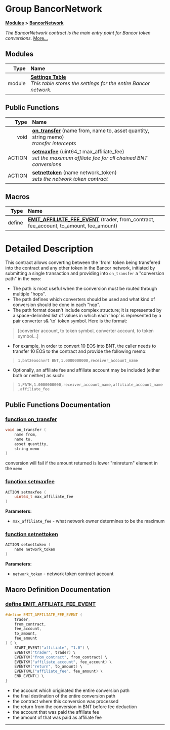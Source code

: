 
# Group BancorNetwork


[**Modules**](modules.md)
 **>** [**BancorNetwork**](group___bancor_network.md)



_The BancorNetwork contract is the main entry point for Bancor token conversions._ [More...](#detailed-description)









## Modules

| Type | Name |
| ---: | :--- |
| module | [**Settings Table**](group___network___settings___table.md) <br>_This table stores the settings for the entire Bancor network._  |







## Public Functions

| Type | Name |
| ---: | :--- |
|  void | [**on\_transfer**](group___bancor_network.md#function-on-transfer) (name from, name to, asset quantity, string memo) <br>_transfer intercepts_  |
|  ACTION | [**setmaxfee**](group___bancor_network.md#function-setmaxfee) (uint64\_t max\_affiliate\_fee) <br>_set the maximum affliate fee for all chained BNT conversions_  |
|  ACTION | [**setnettoken**](group___bancor_network.md#function-setnettoken) (name network\_token) <br>_sets the network token contract_  |







## Macros

| Type | Name |
| ---: | :--- |
| define  | [**EMIT\_AFFILIATE\_FEE\_EVENT**](group___bancor_network.md#define-emit-affiliate-fee-event) (trader, from\_contract, fee\_account, to\_amount, fee\_amount) <br> |

# Detailed Description


This contract allows converting between the 'from' token being transfered into the contract and any other token in the Bancor network, initiated by submitting a single transaction and providing into `on_transfer` a "conversion path" in the `memo`:
* The path is most useful when the conversion must be routed through multiple "hops".
* The path defines which converters should be used and what kind of conversion should be done in each "hop".
* The path format doesn't include complex structure; it is represented by a space-delimited list of values in which each 'hop' is represented by a pair  converter s& 'to' token symbol. Here is the format: 
> [converter account, to token symbol, converter account, to token symbol...] 

* For example, in order to convert 10 EOS into BNT, the caller needs to transfer 10 EOS to the contract and provide the following memo: 
> `1,bnt2eoscnvrt BNT,1.0000000000,receiver_account_name`
>  

* Optionally, an affiliate fee and affiliate account may be included (either both or neither) as such: 
> `1,PATH,1.0000000000,receiver_account_name,affiliate_account_name,affiliate_fee`




    
## Public Functions Documentation


### <a href="#function-on-transfer" id="function-on-transfer">function on\_transfer </a>


```cpp
void on_transfer (
    name from,
    name to,
    asset quantity,
    string memo
) 
```


conversion will fail if the amount returned is lower "minreturn" element in the `memo` 

        

### <a href="#function-setmaxfee" id="function-setmaxfee">function setmaxfee </a>


```cpp
ACTION setmaxfee (
    uint64_t max_affiliate_fee
) 
```




**Parameters:**


* `max_affiliate_fee` - what network owner determines to be the maximum 



        

### <a href="#function-setnettoken" id="function-setnettoken">function setnettoken </a>


```cpp
ACTION setnettoken (
    name network_token
) 
```




**Parameters:**


* `network_token` - network token contract account 



        
## Macro Definition Documentation



### <a href="#define-emit-affiliate-fee-event" id="define-emit-affiliate-fee-event">define EMIT\_AFFILIATE\_FEE\_EVENT </a>


```cpp
#define EMIT_AFFILIATE_FEE_EVENT (
    trader,
    from_contract,
    fee_account,
    to_amount,
    fee_amount
) { \
    START_EVENT("affiliate", "1.0") \
    EVENTKV("trader", trader) \
    EVENTKV("from_contract", from_contract) \
    EVENTKV("affiliate_account", fee_account) \
    EVENTKV("return", to_amount) \
    EVENTKVL("affiliate_fee", fee_amount) \
    END_EVENT() \
}
```



* the account which originated the entire conversion path
* the final destination of the entire conversion path
* the contract where this conversion was processed
* the return from the conversion in BNT before fee deduction
* the account that was paid the affiliate fee
* the amount of that was paid as affiliate fee 



        

------------------------------
